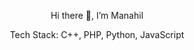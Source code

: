 <div align="center">

<p> Hi there 👋, I’m Manahil  </p>
<p> Tech Stack: C++, PHP, Python, JavaScript</p>



</div>



<!---
syedm83/syedm83 is a ✨ special ✨ repository because its `README.md` (this file) appears on your GitHub profile.
You can click the Preview link to take a look at your changes.
--->
